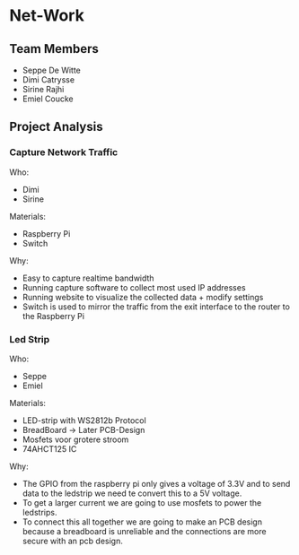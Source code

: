 # Net-Work

## Team Members

* Seppe De Witte
* Dimi Catrysse
* Sirine Rajhi
* Emiel Coucke

## Project Analysis

### Capture Network Traffic

Who:

* Dimi
* Sirine

Materials:

* Raspberry Pi
* Switch

Why:

* Easy to capture realtime bandwidth
* Running capture software to collect most used IP addresses
* Running website to visualize the collected data + modify settings
* Switch is used to mirror the traffic from the exit interface to the router to the Raspberry Pi

### Led Strip

Who:

* Seppe
* Emiel

Materials:

* LED-strip with WS2812b Protocol
* BreadBoard -> Later PCB-Design
* Mosfets voor grotere stroom
* 74AHCT125 IC

Why:

* The GPIO from the raspberry pi only gives a voltage of 3.3V and to send data to the ledstrip we need te convert this to a 5V voltage.
* To get a larger current we are going to use mosfets to power the ledstrips.
* To connect this all together we are going to make an PCB design because a breadboard is unreliable and the connections are more secure with an pcb design.
